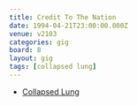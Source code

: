 ```yaml
---
title: Credit To The Nation
date: 1994-04-21T23:00:00.000Z
venue: v2103
categories: gig
board: 8
layout: gig
tags: [collapsed lung]
---
```

+ <a href="/wiki/collapsed+lung">Collapsed Lung</a>